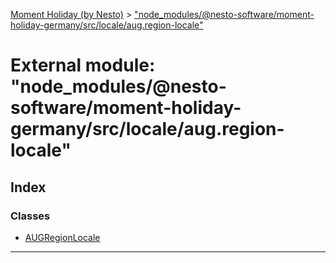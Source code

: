 [Moment Holiday (by Nesto)](../README.md) > ["node_modules/@nesto-software/moment-holiday-germany/src/locale/aug.region-locale"](../modules/_node_modules__nesto_software_moment_holiday_germany_src_locale_aug_region_locale_.md)

# External module: "node_modules/@nesto-software/moment-holiday-germany/src/locale/aug.region-locale"

## Index

### Classes

* [AUGRegionLocale](../classes/_node_modules__nesto_software_moment_holiday_germany_src_locale_aug_region_locale_.augregionlocale.md)

---

